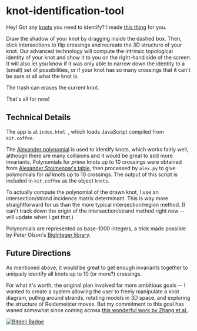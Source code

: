 knot-identification-tool
========================

Hey! Got any [knots](http://en.wikipedia.org/wiki/Knot_%28mathematics%29) you need to identify? I made [this thing](http://web.mit.edu/joshuah/www/projects/kit) for you.

Draw the shadow of your knot by dragging inside the dashed box. Then, click intersections to flip crossings and recreate the 3D structure of your knot. Our advanced technology will compute the intrinsic topological identity of your knot and show it to you on the right-hand side of the screen. It will also let you know if it was only able to narrow down the identity to a (small) set of possibilities, or if your knot has so many crossings that it can't be sure at all what the knot is.

The trash can erases the current knot.

That's all for now!

## Technical Details

The app is at `index.html `, which loads JavaScript compiled from `kit.coffee`.

The [Alexander polynomial](http://en.wikipedia.org/wiki/Alexander_polynomial) is used to identify knots, which works fairly well, although there are many collisions and it would be great to add more invariants. Polynomials for *prime* knots up to 10 crossings were obtained from [Alexander Stoimenow's table](http://stoimenov.net/stoimeno/homepage/ptab/a10.html), then processed by `alex.py` to give polynomials for *all* knots up to 10 crossings. The output of this script is included in `kit.coffee` as the object `knots`.

To actually compute the polynomial of the drawn knot, I use an intersection/strand incidence matrix determinant. This is way more straightforward for us than the more typical intersection/region method. (I can't track down the origin of the intersection/strand method right now -- will update when I get that.)

Polynomials are represented as base-1000 integers, a trick made possible by Peter Olson's [BigInteger library](https://github.com/peterolson/BigInteger.js).

## Future Directions

As mentioned above, it would be great to get enough invariants together to uniquely identify all knots up to 10 (or more?) crossings.

For what it's worth, the original plan involved far more ambitious goals -- I wanted to create a system allowing the user to freely manipulate a knot diagram, pulling around strands, rotating models in 3D space, and exploring the structure of Reidemeister moves. But my commitment to this goal has waned somewhat since coming across [this wonderful work by Zhang et al.](http://www.computer.org/csdl/trans/tg/2012/12/ttg2012122051-abs.html).


[![Bitdeli Badge](https://d2weczhvl823v0.cloudfront.net/joshuahhh/knot-identification-tool/trend.png)](https://bitdeli.com/free "Bitdeli Badge")

